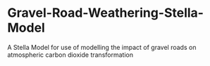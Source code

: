 # Gravel-Road-Weathering-Stella-Model
A Stella Model for use of modelling the impact of gravel roads on atmospheric carbon dioxide transformation
